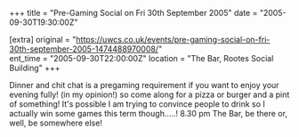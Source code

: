 +++
title = "Pre-Gaming Social on Fri 30th September 2005"
date = "2005-09-30T19:30:00Z"

[extra]
original = "https://uwcs.co.uk/events/pre-gaming-social-on-fri-30th-september-2005-1474488970008/"    
ent_time = "2005-09-30T22:00:00Z"
location = "The Bar, Rootes Social Building"
+++

Dinner and chit chat is a pregaming requirement if you want to enjoy your evening fully\! (in my opinion\!) so come along for a pizza or burger and a pint of something\! It's possible I am trying to convince people to drink so I actually win some games this term though.....\! 8.30 pm The Bar, be there or, well, be somewhere else\!

